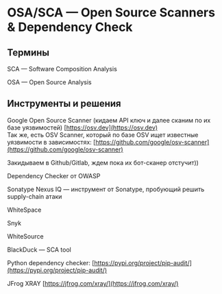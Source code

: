 # OSA/SCA — Open Source Scanners & Dependency Check

## Термины

SCA — Software Composition Analysis

OSA — Open Source Analysis

## Инструменты и решения

Google Open Source Scanner (кидаем API ключ и далее сканим по их базе уязвимостей) [https://osv.dev](https://osv.dev) \
Так же, есть OSV Scanner, который по базе OSV ищет известные уязвимости в зависимостях: [https://github.com/google/osv-scanner](https://github.com/google/osv-scanner)

Закидываем в Github/Gitlab, ждем пока их бот-сканер отстучит))

Dependency Checker от OWASP

Sonatype Nexus IQ — инструмент от Sonatype, пробующий решить supply-chain атаки

WhiteSpace

Snyk

WhiteSource

BlackDuck — SCA tool

Python dependency checker: [https://pypi.org/project/pip-audit/](https://pypi.org/project/pip-audit/)

JFrog XRAY [https://jfrog.com/xray/](https://jfrog.com/xray/)

